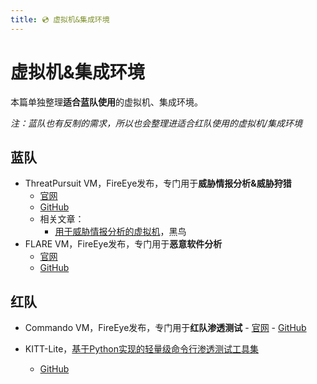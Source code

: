 ```yaml
---
title: 💿 虚拟机&集成环境
---
```


# 虚拟机&集成环境

本篇单独整理**适合蓝队使用**的虚拟机、集成环境。

*注：蓝队也有反制的需求，所以也会整理进适合红队使用的虚拟机/集成环境*



## 蓝队

-   ThreatPursuit VM，FireEye发布，专门用于**威胁情报分析&威胁狩猎**
    -   [官网](https://www.fireeye.com/blog/threat-research/2020/10/threatpursuit-vm-threat-intelligence-and-hunting-virtual-machine.html)
    -   [GitHub](https://github.com/fireeye/ThreatPursuit-VM)
    -   相关文章：
        -   [用于威胁情报分析的虚拟机](https://mp.weixin.qq.com/s/WmvV2Q_ToMZLtZNKz4Y0Sw)，黑鸟
-   FLARE VM，FireEye发布，专门用于**恶意软件分析**
    -   [官网](fireeye.com/blog/threat-research/2017/07/flare-vm-the-windows-malware.html)
    -   [GitHub](https://github.com/fireeye/flare-vm)



## 红队

-    Commando VM，FireEye发布，专门用于**红队渗透测试**
    -   [官网](https://www.fireeye.com/blog/threat-research/2019/03/commando-vm-windows-offensive-distribution.html)
    -   [GitHub](https://github.com/fireeye/commando-vm)


-   KITT-Lite，[基于Python实现的轻量级命令行渗透测试工具集](https://4hou.win/wordpress/?p=47757)

    -   [GitHub](https://github.com/Cisc0-gif/KITT-Lite)